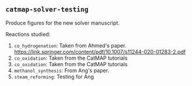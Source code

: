 `catmap-solver-testing`
-----------------------

Produce figures for the new solver manuscript.

Reactions studied:
1. `co_hydrogenation`: Taken from Ahmed's paper. https://link.springer.com/content/pdf/10.1007/s11244-020-01283-2.pdf
2. `co_oxidation`: Taken from the CatMAP tutorials
3. `co_oxidation`: Taken from the CatMAP tutorials
4. `methanol_synthesis`: From Ang's paper. 
5. `steam_reforming`: Testing for Ang